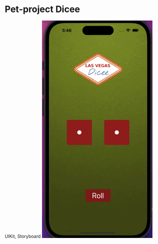 # Pet-project Dicee
UIKit, Storyboard
![DICEE](https://github.com/ek-zhitnikov/EKZhitnikov/blob/f130165c1645e73daf1b1e59958828516342dd94/Video/Dicee.gif)
